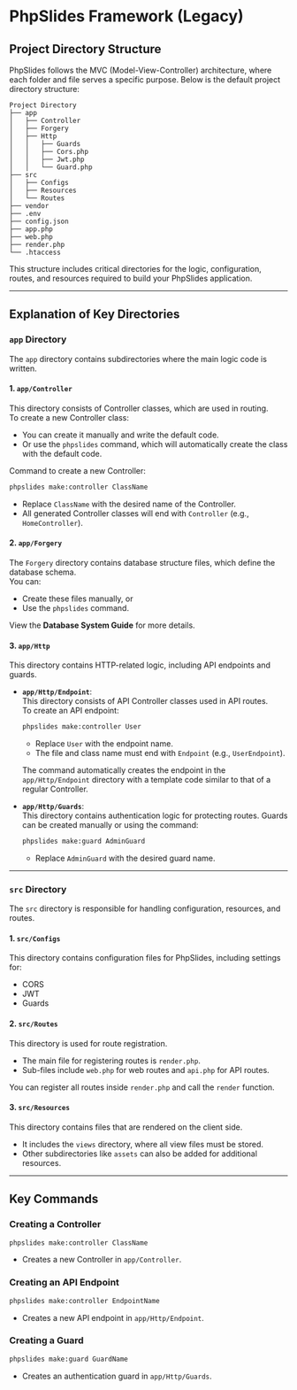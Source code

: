 # PhpSlides Framework (Legacy)

## Project Directory Structure

PhpSlides follows the MVC (Model-View-Controller) architecture, where each folder and file serves a specific purpose. Below is the default project directory structure:

```
Project Directory
├── app
│   ├── Controller
│   ├── Forgery
│   ├── Http
│   │   ├── Guards
│   │   ├── Cors.php
│   │   ├── Jwt.php
│   │   └── Guard.php
├── src
│   ├── Configs
│   ├── Resources
│   └── Routes
├── vendor
├── .env
├── config.json
├── app.php
├── web.php
├── render.php
└── .htaccess
```

This structure includes critical directories for the logic, configuration, routes, and resources required to build your PhpSlides application.

---

## Explanation of Key Directories

### **`app` Directory**
The `app` directory contains subdirectories where the main logic code is written.

#### 1. **`app/Controller`**
This directory consists of Controller classes, which are used in routing.  
To create a new Controller class:
- You can create it manually and write the default code.
- Or use the `phpslides` command, which will automatically create the class with the default code.

Command to create a new Controller:
```bash
phpslides make:controller ClassName
```
- Replace `ClassName` with the desired name of the Controller.
- All generated Controller classes will end with `Controller` (e.g., `HomeController`).

#### 2. **`app/Forgery`**
The `Forgery` directory contains database structure files, which define the database schema.  
You can:
- Create these files manually, or
- Use the `phpslides` command.

View the **Database System Guide** for more details.

#### 3. **`app/Http`**
This directory contains HTTP-related logic, including API endpoints and guards.

- **`app/Http/Endpoint`**:  
  This directory consists of API Controller classes used in API routes.  
  To create an API endpoint:
  ```bash
  phpslides make:controller User
  ```
  - Replace `User` with the endpoint name.
  - The file and class name must end with `Endpoint` (e.g., `UserEndpoint`).

  The command automatically creates the endpoint in the `app/Http/Endpoint` directory with a template code similar to that of a regular Controller.

- **`app/Http/Guards`**:  
  This directory contains authentication logic for protecting routes. Guards can be created manually or using the command:
  ```bash
  phpslides make:guard AdminGuard
  ```
  - Replace `AdminGuard` with the desired guard name.

---

### **`src` Directory**
The `src` directory is responsible for handling configuration, resources, and routes.

#### 1. **`src/Configs`**
This directory contains configuration files for PhpSlides, including settings for:
- CORS
- JWT
- Guards

#### 2. **`src/Routes`**
This directory is used for route registration.  
- The main file for registering routes is `render.php`.  
- Sub-files include `web.php` for web routes and `api.php` for API routes.

You can register all routes inside `render.php` and call the `render` function.

#### 3. **`src/Resources`**
This directory contains files that are rendered on the client side.  
- It includes the `views` directory, where all view files must be stored.  
- Other subdirectories like `assets` can also be added for additional resources.

---

## Key Commands

### Creating a Controller
```bash
phpslides make:controller ClassName
```
- Creates a new Controller in `app/Controller`.

### Creating an API Endpoint
```bash
phpslides make:controller EndpointName
```
- Creates a new API endpoint in `app/Http/Endpoint`.

### Creating a Guard
```bash
phpslides make:guard GuardName
```
- Creates an authentication guard in `app/Http/Guards`.
